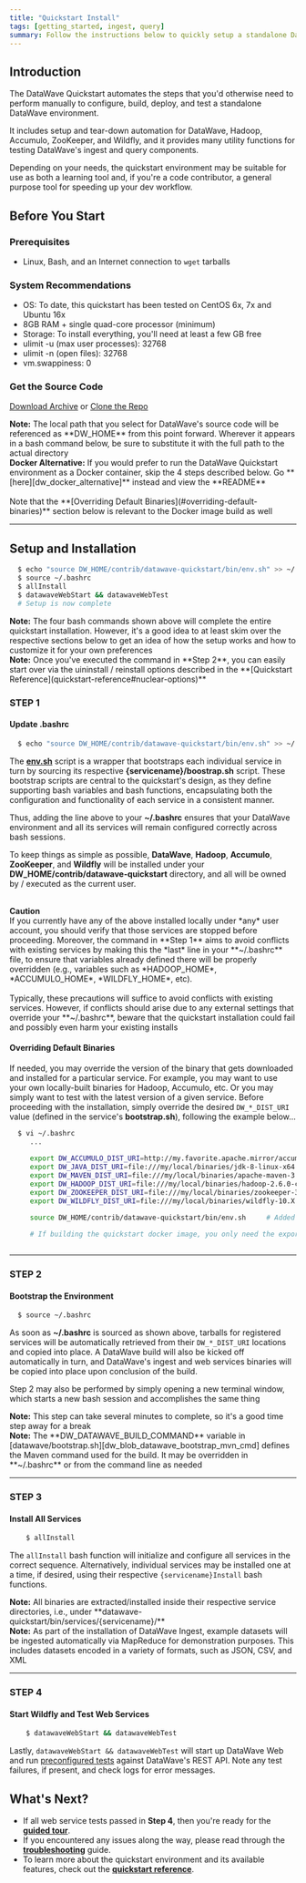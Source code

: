 ```yaml
---
title: "Quickstart Install"
tags: [getting_started, ingest, query]
summary: Follow the instructions below to quickly setup a standalone DataWave instance, which you may use to follow along with the <a href="../tour/getting-started">Guided Tour</a> doc, or use as needed for your own experimentation and development
---
```


## Introduction

The DataWave Quickstart automates the steps that you'd otherwise need to perform manually to configure, build, deploy,
and test a standalone DataWave environment.

It includes setup and tear-down automation for DataWave, Hadoop, Accumulo, ZooKeeper, and Wildfly, and it provides many
utility functions for testing DataWave's ingest and query components.

Depending on your needs, the quickstart environment may be suitable for use as both a learning tool and, if you're a
code contributor, a general purpose tool for speeding up your dev workflow.

## Before You Start

### Prerequisites

* Linux, Bash, and an Internet connection to `wget` tarballs

### System Recommendations

* OS: To date, this quickstart has been tested on CentOS 6x, 7x and Ubuntu 16x
* 8GB RAM + single quad-core processor (minimum)
* Storage: To install everything, you'll need at least a few GB free
* ulimit -u (max user processes): 32768
* ulimit -n (open files): 32768
* vm.swappiness: 0

### Get the Source Code

<a class="btn btn-success" style="width: 220px;" href="https://github.com/{{ site.repository }}/archive/{{ site.default_branch }}.zip" role="button"><i class="fa fa-download fa-lg"></i> Download Archive</a>
or <a class="btn btn-success" style="width: 220px;" href="https://github.com/{{ site.repository }}/" role="button" target="_blank"><i class="fa fa-github fa-lg"></i> Clone the Repo</a>

<div markdown="span" class="alert alert-info" role="alert"><i class="fa fa-info-circle"></i> <b>Note:</b> The local path that
you select for DataWave's source code will be referenced as **DW_HOME** from this point forward. Wherever it appears in a bash
command below, be sure to substitute it with the full path to the actual directory</div>

<div markdown="span" class="alert alert-info" role="alert"><i class="fa fa-info-circle"></i> <b>Docker Alternative:</b> If
you would prefer to run the DataWave Quickstart environment as a Docker container, skip the 4 steps described below.
Go **[here][dw_docker_alternative]** instead and view the **README**
<br/><br/>Note that the **[Overriding Default Binaries](#overriding-default-binaries)** section below is relevant to the Docker image build as well 
</div>

---

## Setup and Installation

```bash
  $ echo "source DW_HOME/contrib/datawave-quickstart/bin/env.sh" >> ~/.bashrc  # Step 1
  $ source ~/.bashrc                                                           # Step 2
  $ allInstall                                                                 # Step 3
  $ datawaveWebStart && datawaveWebTest                                        # Step 4
  # Setup is now complete
```
<div markdown="span" class="alert alert-info" role="alert"><i class="fa fa-info-circle"></i> <b>Note:</b> The
four bash commands shown above will complete the entire quickstart installation. However, it's a good idea
to at least skim over the respective sections below to get an idea of how the setup works and how to customize it
for your own preferences</div>

<div markdown="span" class="alert alert-info" role="alert"><i class="fa fa-info-circle"></i> <b>Note:</b> Once you've
executed the command in **Step 2**, you can easily start over via the uininstall / reinstall options described in the
**[Quickstart Reference](quickstart-reference#nuclear-options)**
</div>

### STEP 1

#### Update .bashrc
```bash
  $ echo "source DW_HOME/contrib/datawave-quickstart/bin/env.sh" >> ~/.bashrc  # Step 1
```

The **[env.sh][dw_blob_env_sh]** script is a wrapper that bootstraps each individual service in turn by sourcing its
respective **{servicename}/boostrap.sh** script. These bootstrap scripts are central to the quickstart's design,
as they define supporting bash variables and bash functions, encapsulating both the configuration and functionality of
each service in a consistent manner.

Thus, adding the line above to your **~/.bashrc** ensures that your DataWave environment and all its services will remain
configured correctly across bash sessions.

To keep things as simple as possible, **DataWave**, **Hadoop**, **Accumulo**, **ZooKeeper**, and **Wildfly** will be installed under your
**DW_HOME/contrib/datawave-quickstart** directory, and all will be owned by / executed as the current user.

<br/>
<div markdown="span" class="alert alert-danger" role="alert"><i class="fa fa-exclamation-circle"></i> <b>Caution</b><br/>
If you currently have any of the above installed locally under *any* user account, you should verify that those
services are stopped before proceeding. Moreover, the command in **Step 1** aims to avoid conflicts with existing services
by making this the *last* line in your **~/.bashrc** file, to ensure that variables already defined there will be properly
overridden (e.g., variables such as *HADOOP_HOME*, *ACCUMULO_HOME*, *WILDFLY_HOME*, etc).
<br/><br/>
Typically, these precautions will suffice to avoid conflicts with existing services. However, if conflicts should arise
due to any external settings that override your **~/.bashrc**, beware that the quickstart installation could fail and
possibly even harm your existing installs
</div>

#### Overriding Default Binaries

If needed, you may override the version of the binary that gets downloaded and installed for a particular service. For example,
you may want to use your own locally-built binaries for Hadoop, Accumulo, etc. Or you may simply want to test with the latest
version of a given service. Before proceeding with the installation, simply override the desired `DW_*_DIST_URI` value (defined
in the service's **bootstrap.sh**), following the example below...
```bash
  $ vi ~/.bashrc
     ...
  
     export DW_ACCUMULO_DIST_URI=http://my.favorite.apache.mirror/accumulo/1.8.X/accumulo-1.8.X-bin.tar.gz
     export DW_JAVA_DIST_URI=file:///my/local/binaries/jdk-8-linux-x64.tar.gz
     export DW_MAVEN_DIST_URI=file:///my/local/binaries/apache-maven-3.X.tar.gz
     export DW_HADOOP_DIST_URI=file:///my/local/binaries/hadoop-2.6.0-cdh5.9.1.tar.gz
     export DW_ZOOKEEPER_DIST_URI=file:///my/local/binaries/zookeeper-3.4.5-cdh5.9.1.tar.gz
     export DW_WILDFLY_DIST_URI=file:///my/local/binaries/wildfly-10.X.tar.gz

     source DW_HOME/contrib/datawave-quickstart/bin/env.sh     # Added by Step 1

     # If building the quickstart docker image, you only need the exports...no need to source env.sh
     
```

---

### STEP 2

#### Bootstrap the Environment
```bash
  $ source ~/.bashrc                                                           # Step 2
```
As soon as **~/.bashrc** is sourced as shown above, tarballs for registered services will be automatically retrieved from
their `DW_*_DIST_URI` locations and copied into place. A DataWave build will also be kicked off automatically in turn, and
DataWave's ingest and web services binaries will be copied into place upon conclusion of the build.

Step 2 may also be performed by simply opening a new terminal window, which starts a new bash session and accomplishes the same thing
 
<div markdown="span" class="alert alert-info" role="alert"><i class="fa fa-info-circle"></i> <b>Note:</b> This step can take several 
minutes to complete, so it's a good time step away for a break</div>

<div markdown="span" class="alert alert-info" role="alert"><i class="fa fa-info-circle"></i> <b>Note:</b> The **DW_DATAWAVE_BUILD_COMMAND**
variable in [datawave/bootstrap.sh][dw_blob_datawave_bootstrap_mvn_cmd] defines the Maven command used for the build. It may be overridden
in **~/.bashrc** or from the command line as needed</div>

---

### STEP 3

#### Install All Services
```bash
    $ allInstall                                                                 # Step 3
```
The `allInstall` bash function will initialize and configure all services in the correct sequence. Alternatively,
individual services may be installed one at a time, if desired, using their respective `{servicename}Install` bash functions.

<div markdown="span" class="alert alert-info" role="alert"><i class="fa fa-info-circle"></i> <b>Note:</b> All binaries are
extracted/installed inside their respective service directories, i.e., under **datawave-quickstart/bin/services/{servicename}/**</div>

<div markdown="span" class="alert alert-info" role="alert"><i class="fa fa-info-circle"></i> <b>Note:</b> As part of the
installation of DataWave Ingest, example datasets will be ingested automatically via MapReduce for demonstration purposes.
This includes datasets encoded in a variety of formats, such as JSON, CSV, and XML</div>

---

### STEP 4

#### Start Wildfly and Test Web Services
```bash
    $ datawaveWebStart && datawaveWebTest                                        # Step 4
```

Lastly, `datawaveWebStart && datawaveWebTest` will start up DataWave Web and run [preconfigured tests][dw_web_tests] against
DataWave's REST API. Note any test failures, if present, and check logs for error messages.

## What's Next?

* If all web service tests passed in **Step 4**, then you're ready for the **[guided tour](../tour/getting-started)**.
* If you encountered any issues along the way, please read through the **[troubleshooting](quickstart-trouble)** guide.
* To learn more about the quickstart environment and its available features, check out the **[quickstart reference](quickstart-reference)**.


[dw_blob_env_sh]: https://github.com/NationalSecurityAgency/datawave/blob/master/contrib/datawave-quickstart/bin/env.sh
[dw_blob_common_sh]: https://github.com/NationalSecurityAgency/datawave/blob/master/contrib/datawave-quickstart/bin/common.sh
[dw_blob_query_sh]: https://github.com/NationalSecurityAgency/datawave/blob/master/contrib/datawave-quickstart/bin/query.sh
[dw_blob_datawave_bootstrap_mvn_cmd]: https://github.com/NationalSecurityAgency/datawave/blob/master/contrib/datawave-quickstart/bin/services/datawave/bootstrap.sh#L34
[dw_blob_datawave_bootstrap]: https://github.com/NationalSecurityAgency/datawave/blob/master/contrib/datawave-quickstart/bin/services/datawave/bootstrap.sh
[dw_blob_datawave_bootstrap_web]: https://github.com/NationalSecurityAgency/datawave/blob/master/contrib/datawave-quickstart/bin/services/datawave/bootstrap-web.sh
[dw_blob_datawave_bootstrap_ingest]: https://github.com/NationalSecurityAgency/datawave/blob/master/contrib/datawave-quickstart/bin/services/datawave/bootstrap-ingest.sh
[dw_blob_datawave_bootstrap_user]: https://github.com/NationalSecurityAgency/datawave/blob/master/contrib/datawave-quickstart/bin/services/datawave/bootstrap-user.sh
[dw_web_tests]: https://github.com/NationalSecurityAgency/datawave/tree/master/contrib/datawave-quickstart/bin/services/datawave/test-web/tests
[dw_datawave_home]: https://github.com/NationalSecurityAgency/datawave/tree/master/contrib/datawave-quickstart/bin/services/datawave
[dw_docker_alternative]: https://github.com/NationalSecurityAgency/datawave/tree/master/contrib/datawave-quickstart/docker
